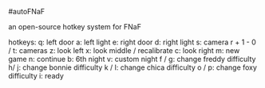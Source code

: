 #autoFNaF

an open-source hotkey system for FNaF

hotkeys:
q: left door
a: left light
e: right door
d: right light
s: camera
r + 1 - 0 / t: cameras
z: look left
x: look middle / recalibrate
c: look right
m: new game
n: continue
b: 6th night
v: custom night
f / g: change freddy difficulty
h/ j: change bonnie difficulty
k / l: change chica difficulty
o / p: change foxy difficulty
i: ready
